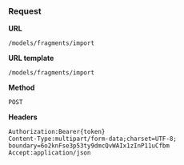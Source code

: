 ### Request

**URL**

`/models/fragments/import`

**URL template**

`/models/fragments/import`

**Method**

`POST`

**Headers**

`Authorization:Bearer{token}`  
`Content-Type:multipart/form-data;charset=UTF-8; boundary=6o2knFse3p53ty9dmcQvWAIx1zInP11uCfbm`  
`Accept:application/json`  
